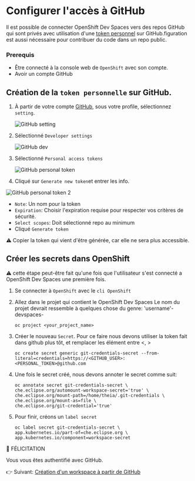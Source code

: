 # Configurer l'accès à GitHub

Il est possible de connecter OpenShift Dev Spaces vers des repos GitHub qui sont privés avec utilisation d'une [token personnel](https://docs.github.com/en/authentication/keeping-your-account-and-data-secure/creating-a-personal-access-token) sur GitHub.figuration est aussi nécessaire pour contribuer du code dans un repo public.

### Prerequis
* Être connecté à la console web de `OpenShift` avec son compte.
* Avoir un compte GitHub

## Création de la `token personnelle` sur GitHub.

1. À partir de votre compte [GitHub](github.com), sous votre profile, sélectionnez `setting`.

    ![GitHub setting](images/github-setting.png)

2. Sélectionné `Developer settings`

    ![GitHub dev](images/github-devsetting.png)

3. Sélectionné `Personal access tokens`

    ![GitHub personal token](images/github-personal-token.png)

7. Cliqué sur `Generate new token`et entrer les info.

![GitHub personal token 2](images/github-access-token.png)

* `Note`: Un nom pour la token
* `Expiration`: Choisir l'expiration requise pour respecter vos critères de sécurité. 
*  `Select scopes`: Doit sélectionné repo au minimum
* Cliqué `Generate token`

:warning: Copier la token qui vient d'être générée, car elle ne sera plus accessible.


## Créer les secrets dans OpenShift
:warning: cette étape peut-être fait qu'une fois que l'utilisateur s'est connecté a OpenShift Dev Spaces une première fois.

1. Se connecter à `OpenShift` avec le  `cli OpenShift`

2. Allez dans le projet qui contient le OpenShift Dev Spaces Le nom du projet devrait ressemble à quelques chose du genre:  'username'-devspaces-
    ```
    oc project <your_project_name>
    ```

3. Créer le nouveau `Secret`. Pour ce faire nous devons utiliser la token fait dans github plus tôt, et remplacer les élément entre <, >
    ```
    oc create secret generic git-credentials-secret --from-literal=credentials=https://<GITHUB_USER>:<PERSONAL_TOKEN>@github.com
    ```

4. Une fois le secret créé, nous devons annoter le secret comme suit:
    ```
    oc annotate secret git-credentials-secret \
    che.eclipse.org/automount-workspace-secret='true' \
    che.eclipse.org/mount-path=/home/theia/.git-credentials \
    che.eclipse.org/mount-as=file \
    che.eclipse.org/git-credential='true'
    ```

5. Pour finir, créons un `label secret`
    ```
    oc label secret git-credentials-secret \
    app.kubernetes.io/part-of=che.eclipse.org \
    app.kubernetes.io/component=workspace-secret
    ```

:tada: FÉLICITATION

Vous vous êtes authentifié avec GitHub.

:point_right: Suivant: [Création d'un workspace à partir de GitHub](workspace-creation.md)

